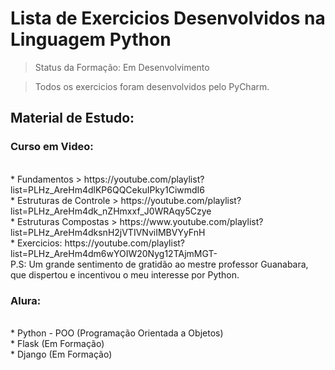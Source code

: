 <h1>Lista de Exercicios Desenvolvidos na Linguagem Python</h1>

>Status da Formação: Em Desenvolvimento

>Todos os exercicios foram desenvolvidos pelo PyCharm. 
<h2>Material de Estudo:</h2>
  <h3>Curso em Video:</h3>
  <br> * Fundamentos > https://youtube.com/playlist?list=PLHz_AreHm4dlKP6QQCekuIPky1CiwmdI6
                  <br>* Estruturas de Controle > https://youtube.com/playlist?list=PLHz_AreHm4dk_nZHmxxf_J0WRAqy5Czye
                 <br> * Estruturas Compostas > https://www.youtube.com/playlist?list=PLHz_AreHm4dksnH2jVTIVNviIMBVYyFnH
                 <br> * Exercicios: https://youtube.com/playlist?list=PLHz_AreHm4dm6wYOIW20Nyg12TAjmMGT-
                  <br>
                  P.S: Um grande sentimento de gratidão ao mestre professor Guanabara, que dispertou e incentivou o meu interesse por Python. 
                 
  <h3>Alura:</h3>
  <br>  * Python - POO (Programação Orientada a Objetos)
  <br>   * Flask (Em Formação)
  <br>   * Django (Em Formação)
         
         
